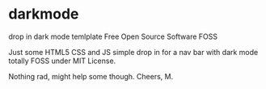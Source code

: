 # darkmode
drop in dark mode temlplate Free Open Source Software FOSS

Just some HTML5 CSS and JS simple drop in for a nav bar with dark mode totally FOSS under MIT License.

Nothing rad, might help some though. Cheers, M.
